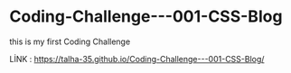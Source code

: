 # Coding-Challenge---001-CSS-Blog
this is my first Coding Challenge

LİNK : https://talha-35.github.io/Coding-Challenge---001-CSS-Blog/
